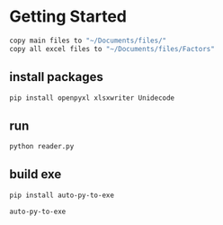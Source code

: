 # Getting Started

```bash
copy main files to "~/Documents/files/"
copy all excel files to "~/Documents/files/Factors"
```

## install packages

```bash
pip install openpyxl xlsxwriter Unidecode
```

## run

```bash
python reader.py
```

## build exe

```bash
pip install auto-py-to-exe
```

```bash
auto-py-to-exe
```

